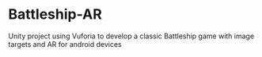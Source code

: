 # Battleship-AR
Unity project using Vuforia to develop a classic Battleship game with image targets and AR for android devices
